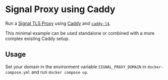 # Signal Proxy using Caddy

Run a [Signal TLS Proxy](https://github.com/signalapp/Signal-TLS-Proxy) using [Caddy](https://caddyserver.com/) and [`caddy-l4`](https://github.com/mholt/caddy-l4).

This minimal example can be used standalone or combined with a more complex existing Caddy setup.

## Usage

Set your domain in the environment variable `SIGNAL_PROXY_DOMAIN` in `docker-compose.yml` and run `docker compose up`.
